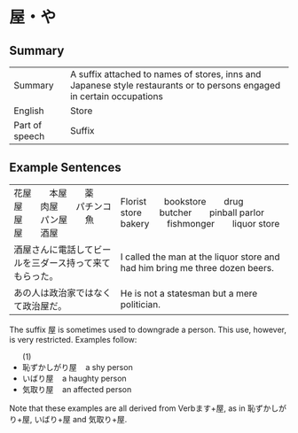 # 屋・や

## Summary

<table><tr>   <td>Summary</td>   <td>A suffix attached to names of stores, inns and Japanese style restaurants or to persons engaged in certain occupations</td></tr><tr>   <td>English</td>   <td>Store</td></tr><tr>   <td>Part of speech</td>   <td>Suffix</td></tr></table>

## Example Sentences

<table><tr>   <td>花屋  本屋  薬屋  肉屋  パチンコ屋  パン屋  魚屋  酒屋</td>   <td>Florist&emsp;&emsp;bookstore&emsp;&emsp;drug store&emsp;&emsp;butcher&emsp;&emsp;pinball parlor&emsp;&emsp;bakery&emsp;&emsp;fishmonger&emsp;&emsp;liquor store</td></tr><tr>   <td>酒屋さんに電話してビールを三ダース持って来てもらった。</td>   <td>I called the man at the liquor store and had him bring me three dozen beers.</td></tr><tr>   <td>あの人は政治家ではなくて政治屋だ。</td>   <td>He is not a statesman but a mere politician.</td></tr></table>

<p>The suffix <span class="cloze">屋</span> is sometimes used to downgrade a person. This use, however, is very restricted. Examples follow:</p>  <ul>(1) <li>恥ずかしがり<span class="cloze">屋</span>&nbsp;&nbsp;&nbsp;&nbsp;a shy person</li> <div class="divide"></div> <li>いばり<span class="cloze">屋</span>&nbsp;&nbsp;&nbsp;&nbsp;a haughty person</li> <div class="divide"></div> <li>気取り<span class="cloze">屋</span>&nbsp;&nbsp;&nbsp;&nbsp;an affected person</li> </ul>  <p>Note that these examples are all derived from Verbます+<span class="cloze">屋</span>, as in 恥ずかしがり+<span class="cloze">屋</span>, いばり+<span class="cloze">屋</span> and 気取り+<span class="cloze">屋</span>.</p>

